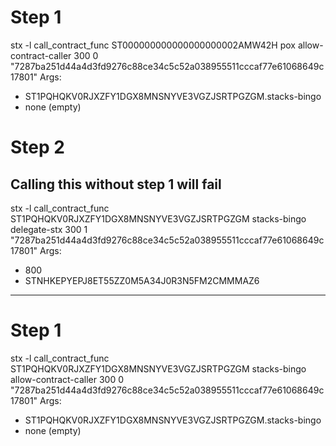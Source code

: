 
# Step 1
stx -l call_contract_func ST000000000000000000002AMW42H pox allow-contract-caller 300 0 "7287ba251d44a4d3fd9276c88ce34c5c52a038955511cccaf77e61068649c17801"
Args:
- ST1PQHQKV0RJXZFY1DGX8MNSNYVE3VGZJSRTPGZGM.stacks-bingo
- none (empty)

# Step 2
## Calling this without step 1 will fail
stx -l call_contract_func ST1PQHQKV0RJXZFY1DGX8MNSNYVE3VGZJSRTPGZGM stacks-bingo delegate-stx 300 1 "7287ba251d44a4d3fd9276c88ce34c5c52a038955511cccaf77e61068649c17801"
Args:
- 800
- STNHKEPYEPJ8ET55ZZ0M5A34J0R3N5FM2CMMMAZ6

-------------------------   -------------------------

# Step 1
stx -l call_contract_func ST1PQHQKV0RJXZFY1DGX8MNSNYVE3VGZJSRTPGZGM stacks-bingo allow-contract-caller 300 0 "7287ba251d44a4d3fd9276c88ce34c5c52a038955511cccaf77e61068649c17801"
Args:
- ST1PQHQKV0RJXZFY1DGX8MNSNYVE3VGZJSRTPGZGM.stacks-bingo
- none (empty)